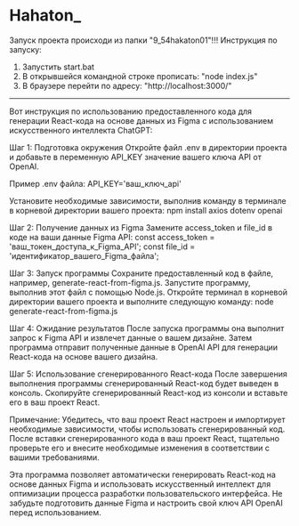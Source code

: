 # Hahaton_
Запуск проекта происходи из папки "9_54hakaton01"!!!
Инструкция по запуску:
1) Запустить start.bat
2) В открывшейся командной строке прописать: "node index.js"
3) В браузере перейти по адресу: "http://localhost:3000/"


----------------------------------------------------------------------------------------------------------------------------------------------------------
Вот инструкция по использованию предоставленного кода для генерации React-кода на основе данных из Figma с использованием искусственного интеллекта ChatGPT:

Шаг 1: Подготовка окружения
Откройте файл .env в директории проекта и добавьте в переменную API_KEY значение вашего ключа API от OpenAI.

Пример .env файла:
API_KEY='ваш_ключ_api'

Установите необходимые зависимости, выполнив команду в терминале в корневой директории вашего проекта:
npm install axios dotenv openai

Шаг 2: Получение данных из Figma
Замените access_token и file_id в коде на ваши данные Figma API:
const access_token = 'ваш_токен_доступа_к_Figma_API';
const file_id = 'идентификатор_вашего_Figma_файла';

Шаг 3: Запуск программы
Сохраните предоставленный код в файле, например, generate-react-from-figma.js.
Запустите программу, выполнив этот файл с помощью Node.js. Откройте терминал в корневой директории вашего проекта и выполните следующую команду:
node generate-react-from-figma.js

Шаг 4: Ожидание результатов
После запуска программы она выполнит запрос к Figma API и извлечет данные о вашем дизайне.
Затем программа отправит полученные данные в OpenAI API для генерации React-кода на основе вашего дизайна.

Шаг 5: Использование сгенерированного React-кода
После завершения выполнения программы сгенерированный React-код будет выведен в консоль.
Скопируйте сгенерированный React-код из консоли и вставьте его в ваш проект React.

Примечание:
Убедитесь, что ваш проект React настроен и импортирует необходимые зависимости, чтобы использовать сгенерированный код.
После вставки сгенерированного кода в ваш проект React, тщательно проверьте его и внесите необходимые изменения в соответствии с вашими требованиями.

Эта программа позволяет автоматически генерировать React-код на основе данных Figma и использовать искусственный интеллект для оптимизации процесса разработки пользовательского интерфейса. Не забудьте подготовить данные Figma и настроить свой ключ API OpenAI перед использованием.
